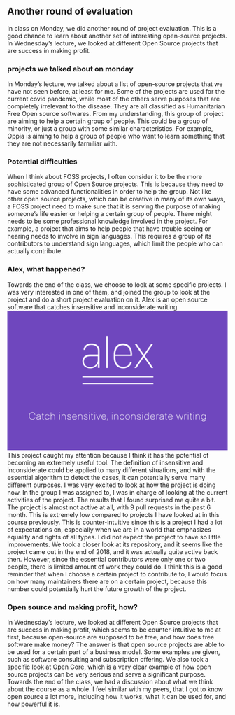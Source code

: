 ## Another round of evaluation
In class on Monday, we did another round of project evaluation. This is a good chance to learn about another set of interesting open-source projects.  In Wednesday’s lecture, we looked at different Open Source projects that are success in making profit.

### projects we talked about on monday
In Monday’s lecture, we talked about a list of open-source projects that we have not seen before, at least for me. Some of the projects are used for the current  covid pandemic, while most of the others serve purposes that are completely irrelevant to the disease. They are all classified as Humanitarian Free Open source softwares. From my understanding, this group of project are aiming to help a certain group of people. This could be a group of minority, or just a group with some similar characteristics. For example, Oppia is aiming to help a group of people who want to learn something that they are not necessarily farmiliar with.   

### Potential difficulties 
When I think about FOSS projects, I often consider it to be the more sophisticated group of Open Source projects. This is because they need to have some advanced functionalities in order to help the group. Not like other open source projects, which can be creative in many of its own ways, a FOSS project need to make sure that it is serving the purpose of making someone’s life easier or helping a certain group of people. There might needs to be some professional knowledge involved in the project. For example, a project that aims to help people that have trouble seeing or hearing needs to involve in sign languages. This requires a group of its contributors to understand sign languages, which limit the people who can actually contribute. 

### Alex, what happened?
Towards the end of the class, we choose to look at some specific projects. I was very interested in one of them, and joined the group to look at the project and do a short project evaluation on it. Alex is an open source software that catches insensitive and inconsiderate writing. 
![alex](../images/alex.png)
This project caught my attention because I think it has the potential of becoming an extremely useful tool. The definition of insensitive and inconsiderate could be applied to many different situations, and with the essential algorithm to detect the cases, it can potentially serve many different purposes. I was very excited to look at how the project is doing now. In the group I was assigned to, I was in charge of looking at the current activities of the project. The results that I found surprised me quite a bit. The project is almost not active at all, with 9 pull requests in the past 6 month. This is extremely low compared to projects I have looked at in this course previously. This is counter-intuitive since this is a project I had a lot of expectations on, especially when we are in a world that emphasizes equality and rights of all types. I did not expect the project to have so little improvements. We took a closer look at its repository, and it seems like the project came out in the end of 2018, and it was actually quite active back then. However, since the essential contributors were only one or two people, there is limited amount of work they could do. I think this is a good reminder that when I choose a certain project to contribute to, I would focus on how many maintainers there are on a certain project, because this number could potentially hurt the future growth of the project. 

### Open source and making profit, how?
In Wednesday’s lecture, we looked at different Open Source projects that are success in making profit, which seems to be counter-intuitive to me at first, because open-source are supposed to be free, and how does free software make money? The answer is that open source projects are able to be used for a certain part of a business model. Some examples are given, such as software consulting and subscription offering. We also took a specific look at Open Core, which is a very clear example of how open source projects can be very serious and serve a significant purpose. Towards the end of the class, we had a discussion about what we think about the course as a whole. I feel similar with my peers, that I got to know open source a lot more, including how it works, what it can be used for, and how powerful it is. 
